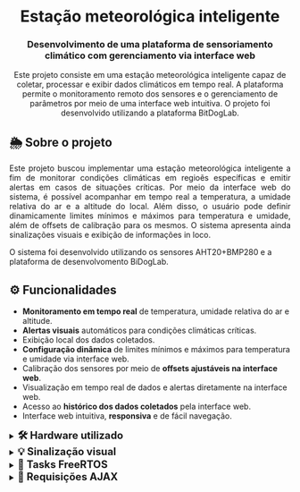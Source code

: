 <div align="center"><h1>Estação meteorológica inteligente</h1></div>

<h3 align="center">Desenvolvimento de uma plataforma de sensoriamento climático com gerenciamento via interface web</h3>

<p align="center">Este projeto consiste em uma estação meteorológica inteligente capaz de coletar, processar e exibir dados climáticos em tempo real. A 
plataforma permite o monitoramento remoto dos sensores e o gerenciamento de parâmetros por meio de uma interface web intuitiva. O projeto foi desenvolvido 
utilizando a plataforma BitDogLab.</p>



## 🌦️ Sobre o projeto

<p align="justify">
Este projeto buscou implementar uma estação meteorológica inteligente a fim de monitorar condições climáticas em regioẽs específicas e emitir alertas em casos de 
situações críticas. Por meio da interface web do sistema, é possível acompanhar em tempo real a temperatura, a umidade relativa do ar e a altitude do local. Além 
disso, o usuário pode definir dinamicamente limites  mínimos e máximos para temperatura e umidade, além de offsets de calibração para os mesmos. O sistema 
apresenta ainda sinalizações visuais e exibição de informações in loco.

O sistema foi desenvolvido utilizando os sensores AHT20+BMP280 e a plataforma de desenvolvomento BiDogLab.
</p>

## ⚙️ Funcionalidades 

- **Monitoramento em tempo real** de temperatura, umidade relativa do ar e altitude.
- **Alertas visuais** automáticos para condições climáticas críticas.
- Exibição local dos dados coletados.
- **Configuração dinâmica** de limites mínimos e máximos para temperatura e umidade via interface web.
- Calibração dos sensores por meio de **offsets ajustáveis na interface web**.
- Visualização em tempo real de dados e alertas diretamente na interface web.
- Acesso ao **histórico dos dados coletados** pela interface web.
- Interface web intuitiva, **responsiva** e de fácil navegação.

<details>
    <summary><strong style="font-size:1.3em;">🛠️ Hardware utilizado</strong></summary>

- Sensor de temperatura, umidade e pressão barométrica AHT20+BMP280 → interface I2C0
- Matriz de leds WS2812 → GPIO 7
- LED RGB → GPIO 11, 12 e 13
- Display OLED → interface I2C1
- Pushbutton → GPIO 5

</details>

<details>
    <summary><strong style="font-size:1.3em;">💡 Sinalização visual</strong></summary>

<div align="center"><img src="docs/sinalizacao-visual.png"></div>

</details>

<details>
    <summary><strong style="font-size:1.3em;">📝 Tasks FreeRTOS</strong></summary>

<div align="center">

| Tarefa             | Descrição                                                                                                 |
|--------------------|----------------------------------------------------------------------------------------------------------|
| **vTaskTCPServer**     | Responsável pelo processamento dos eventos do servidor TCP, gerenciando conexões e transferências de dados.      |
| **vTaskLedMtx**        | Gerencia as sinalizações visuais (matriz de LEDs e LED RGB), a partir do código de erro do sistema.              |
| **vTaskDisplay**       | Gerencia a exibição das informações no display OLED.                                                            |
| **vTaskSensorPolling** | Realiza o polling dos sensores AHT20 e BMP280 e gerencia o código de erro do sistema.                           |
| **vTaskUpdateParam**   | Executa as atualizações de parâmetros recebidos da interface web.                                               |

</div>

</details>

<details>
    <summary><strong style="font-size:1.3em;">🔗 Requisições AJAX</strong></summary>


1. */station/data*: requisição do tipo GET para obter os dados atuais do sistema (temperatura, umidade, altitude, limites, offset e código de erro);
2. */limits/temp*: requisição do tipo POST para atualizar os limites de operação de temperatura;
3. */limits/hum*: requisição do tipo POST para atualizar os limites de operação de umidade;
4. */offset/temp*: requisição do tipo POST para atualizar o offset de temperatura;
5. */offset/temp*: requisição do tipo POST para atualizar o offset de umidade;


</details>



